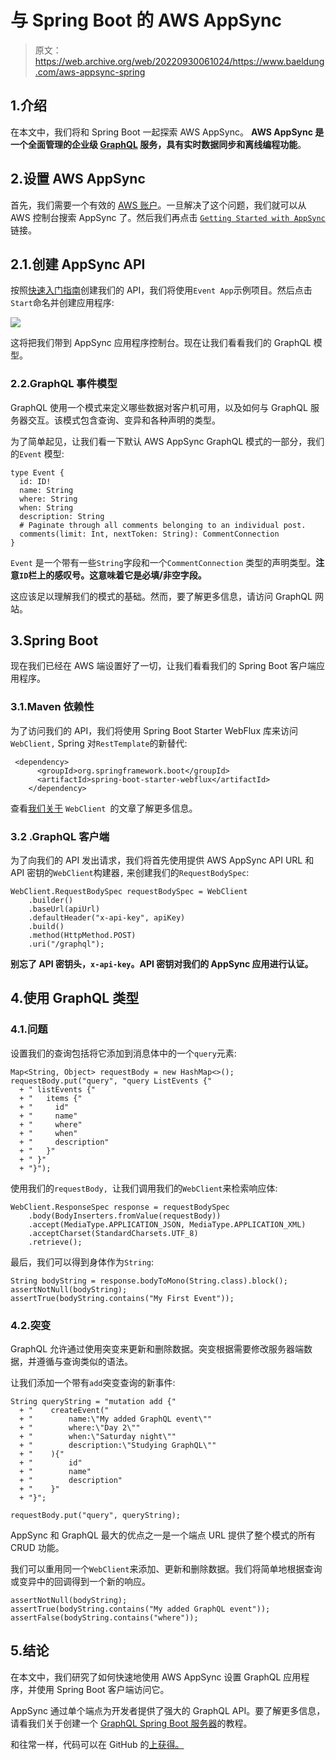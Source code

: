 # 与 Spring Boot 的 AWS AppSync

> 原文：<https://web.archive.org/web/20220930061024/https://www.baeldung.com/aws-appsync-spring>

## 1.介绍

在本文中，我们将和 Spring Boot 一起探索 AWS AppSync。 **AWS AppSync 是一个全面管理的企业级 [GraphQL](/web/20220628150656/https://www.baeldung.com/graphql) 服务，具有实时数据同步和离线编程功能**。

## 2.设置 AWS AppSync

首先，我们需要一个有效的 [AWS 账户](https://web.archive.org/web/20220628150656/https://aws.amazon.com/free/?all-free-tier.sort-by=item.additionalFields.SortRank&all-free-tier.sort-order=asc)。一旦解决了这个问题，我们就可以从 AWS 控制台搜索 AppSync 了。然后我们再点击 [`Getting Started with AppSync`](https://web.archive.org/web/20220628150656/https://docs.aws.amazon.com/appsync/latest/devguide/welcome.html) 链接。

## 2.1.创建 AppSync API

按照[快速入门指南](https://web.archive.org/web/20220628150656/https://docs.aws.amazon.com/appsync/latest/devguide/quickstart-launch-a-sample-schema.html)创建我们的 API，我们将使用`Event App`示例项目。然后点击`Start`命名并创建应用程序:

[![](img/8b10785a7eca1a8a1d463b44b62a866f.png)](/web/20220628150656/https://www.baeldung.com/wp-content/uploads/2020/05/aws_appsync.jpg)

这将把我们带到 AppSync 应用程序控制台。现在让我们看看我们的 GraphQL 模型。

### 2.2.GraphQL 事件模型

GraphQL 使用一个模式来定义哪些数据对客户机可用，以及如何与 GraphQL 服务器交互。该模式包含查询、变异和各种声明的类型。

为了简单起见，让我们看一下默认 AWS AppSync GraphQL 模式的一部分，我们的`Event` 模型:

```
type Event {
  id: ID!
  name: String
  where: String
  when: String
  description: String
  # Paginate through all comments belonging to an individual post.
  comments(limit: Int, nextToken: String): CommentConnection
}
```

`Event` 是一个带有一些`String`字段和一个`CommentConnection` 类型的声明类型。**注意`ID`栏上的感叹号。这意味着它是必填/非空字段。**

这应该足以理解我们的模式的基础。然而，要了解更多信息，请访问 GraphQL 网站。

## 3.Spring Boot

现在我们已经在 AWS 端设置好了一切，让我们看看我们的 Spring Boot 客户端应用程序。

### 3.1.Maven 依赖性

为了访问我们的 API，我们将使用 Spring Boot Starter WebFlux 库来访问`WebClient,` Spring 对`RestTemplate`的新替代:

```
 <dependency> 
      <groupId>org.springframework.boot</groupId> 
      <artifactId>spring-boot-starter-webflux</artifactId> 
    </dependency>
```

查看[我们关于](/web/20220628150656/https://www.baeldung.com/spring-5-webclient) `WebClient `的文章了解更多信息。

### 3.2 .GraphQL 客户端

为了向我们的 API 发出请求，我们将首先使用提供 AWS AppSync API URL 和 API 密钥的`WebClient`构建器`,` 来创建我们的`RequestBodySpec`:

```
WebClient.RequestBodySpec requestBodySpec = WebClient
    .builder()
    .baseUrl(apiUrl)
    .defaultHeader("x-api-key", apiKey)
    .build()
    .method(HttpMethod.POST)
    .uri("/graphql");
```

**别忘了 API 密钥头，`x-api-key`。API 密钥对我们的 AppSync 应用进行认证。**

## 4.使用 GraphQL 类型

### 4.1.问题

设置我们的查询包括将它添加到消息体中的一个`query`元素:

```
Map<String, Object> requestBody = new HashMap<>();
requestBody.put("query", "query ListEvents {" 
  + " listEvents {"
  + "   items {"
  + "     id"
  + "     name"
  + "     where"
  + "     when"
  + "     description"
  + "   }"
  + " }"
  + "}");
```

使用我们的`requestBody, `让我们调用我们的`WebClient`来检索响应体:

```
WebClient.ResponseSpec response = requestBodySpec
    .body(BodyInserters.fromValue(requestBody))
    .accept(MediaType.APPLICATION_JSON, MediaType.APPLICATION_XML)
    .acceptCharset(StandardCharsets.UTF_8)
    .retrieve(); 
```

最后，我们可以得到身体作为`String`:

```
String bodyString = response.bodyToMono(String.class).block();
assertNotNull(bodyString);
assertTrue(bodyString.contains("My First Event"));
```

### 4.2.突变

GraphQL 允许通过使用突变来更新和删除数据。突变根据需要修改服务器端数据，并遵循与查询类似的语法。

让我们添加一个带有`add`突变查询的新事件:

```
String queryString = "mutation add {"
  + "    createEvent("
  + "        name:\"My added GraphQL event\""
  + "        where:\"Day 2\""
  + "        when:\"Saturday night\""
  + "        description:\"Studying GraphQL\""
  + "    ){"
  + "        id"
  + "        name"
  + "        description"
  + "    }"
  + "}";

requestBody.put("query", queryString);
```

AppSync 和 GraphQL 最大的优点之一是一个端点 URL 提供了整个模式的所有 CRUD 功能。

我们可以重用同一个`WebClient`来添加、更新和删除数据。我们将简单地根据查询或变异中的回调得到一个新的响应。

```
assertNotNull(bodyString);
assertTrue(bodyString.contains("My added GraphQL event"));
assertFalse(bodyString.contains("where"));
```

## 5.结论

在本文中，我们研究了如何快速地使用 AWS AppSync 设置 GraphQL 应用程序，并使用 Spring Boot 客户端访问它。

AppSync 通过单个端点为开发者提供了强大的 GraphQL API。要了解更多信息，请看我们关于创建一个 [GraphQL Spring Boot 服务器](/web/20220628150656/https://www.baeldung.com/spring-graphql)的教程。

和往常一样，代码可以在 GitHub 的[上获得。](https://web.archive.org/web/20220628150656/https://github.com/eugenp/tutorials/tree/master/aws-modules/aws-app-sync)